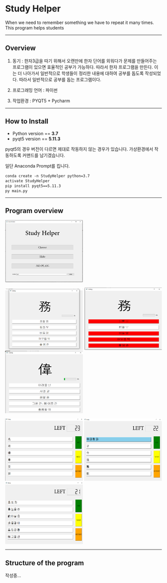 # Study Helper
When we need to remember something we have to repeat it many times. This program helps students


* * *
## Overview
1. 동기 : 한자3급을 따기 위해서 오랜만에 한자 단어를 외워다가 문제를 만들어주는 
    프로그램이 있으면 효율적인 공부가 가능하다. 따라서 한자 프로그램을 만든다. 
    이는 더 나아가서 일반적으로 학생들이 정리한 내용에 대하여 공부를 돕도록 작성되었다. 
    따라서 일반적으로 공부를 돕는 프로그램이다.

2. 프로그래밍 언어 : 파이썬
3. 작업환경 : PYQT5 + Pycharm 

- - - 
## How to Install

* Python version == **3.7**
* pyqt5 version ==  **5.11.3**

pyqt5의 경우 버전이 다르면 제대로 작동하지 않는 경우가 있습니다. 
가상환경에서 작동하도록 커맨드를 남기겠습니다.

일단 Anaconda Prompt를 킵니다.

~~~
conda create -n StudyHelper python=3.7
activate StudyHelper
pip install pyqt5==5.11.3
py main.py 
~~~
- - -
## Program overview

<a href="#"><img src="./pictures/Main_Picture.png" width="250px" height="200px" title ="Main Window" alt="hello!" /></a>

<a href="#"><img src="./pictures/ChooseDialog1.png" width="250px" height="200px" title ="Main Window" alt="hello!" /></a>
<a href="#"><img src="./pictures/ChooseDialog2.png" width="250px" height="200px" title ="Main Window" alt="hello!" /></a>
<a href="#"><img src="./pictures/ChooseDialog3.png" width="250px" height="200px" title ="Main Window" alt="hello!" /></a>

<a href="#"><img src="./pictures/HideDialog1.png" width="250px" height="200px" title ="Main Window" alt="hello!" /></a>
<a href="#"><img src="./pictures/HideDialog2.png" width="250px" height="200px" title ="Main Window" alt="hello!" /></a>
<a href="#"><img src="./pictures/HideDialog3.png" width="250px" height="200px" title ="Main Window" alt="hello!" /></a>

- - -
## Structure of the program

작성중...

##
